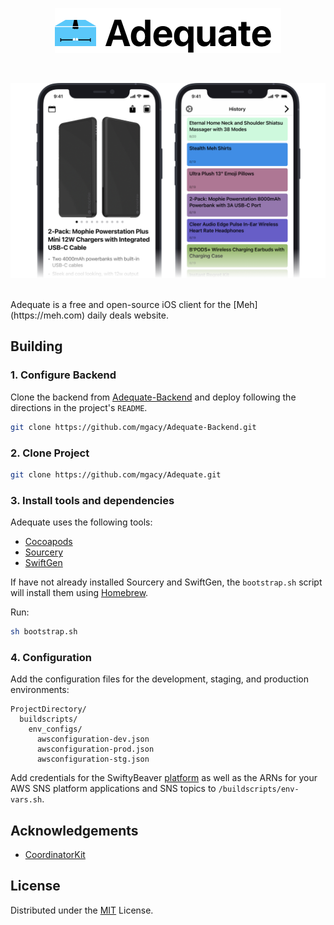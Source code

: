 <p align="center"><a href="https://apps.apple.com/us/app/adequate/id1438986355"><img src=".github/header-light.png" alt="Adequate for iOS"></a></p>
<br/>
<p><img src=".github/screenshot.png"></p>
<br/>
Adequate is a free and open-source iOS client for the [Meh](https://meh.com) daily deals website.

## Building

### 1. Configure Backend

Clone the backend from [Adequate-Backend](https://github.com/mgacy/Adequate-Backend) and deploy following the directions in the project's `README`.

```bash
git clone https://github.com/mgacy/Adequate-Backend.git
```

### 2. Clone Project

```bash
git clone https://github.com/mgacy/Adequate.git
```

### 3. Install tools and dependencies

Adequate uses the following tools:

- [Cocoapods](https://github.com/CocoaPods/CocoaPods)
- [Sourcery](https://github.com/krzysztofzablocki/Sourcery)
- [SwiftGen](https://github.com/SwiftGen/SwiftGen)

If have not already installed Sourcery and SwiftGen, the `bootstrap.sh` script will install them using [Homebrew](https://brew.sh). 

Run:

```bash
sh bootstrap.sh
```

### 4. Configuration

Add the configuration files for the development, staging, and production environments:

```
ProjectDirectory/
  buildscripts/
    env_configs/
      awsconfiguration-dev.json
      awsconfiguration-prod.json
      awsconfiguration-stg.json
```

Add credentials for the SwiftyBeaver [platform](https://docs.swiftybeaver.com/article/11-log-to-swiftybeaver-platform) as well as the ARNs for your AWS SNS platform applications and SNS topics to `/buildscripts/env-vars.sh`.


## Acknowledgements

- [CoordinatorKit](https://github.com/imaccallum/CoordinatorKit)


## License

Distributed under the [MIT](https://choosealicense.com/licenses/mit/) License.
